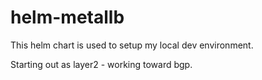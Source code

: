 # helm-metallb
This helm chart is used to setup my local dev environment.

Starting out as layer2 - working toward bgp.

